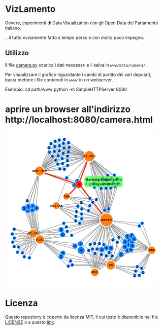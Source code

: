 # VizLamento

Ovvero, esperimenti di Data Visualization con gli Open Data del Parlamento Italiano.

...il tutto ovviamente fatto a tempo perso e con molto poco impegno.

## Utilizzo

Il file [camera.py](camera.py) scarica i dati necessari e li salva in `www/data/camera/`.

Per visualizzare il grafico riguardante i cambi di partito dei vari deputati,
basta mettere i file contenuti in `www/` in un webserver.

Esempio:
  cd path/www
  python -m SimpleHTTPServer 8080
  # aprire un browser all'indirizzo http://localhost:8080/camera.html

![camera.html](/docs/camera.png)

# Licenza

Questo repository è coperto da licenza MIT, il cui testo è disponibile nel file [LICENSE](LICENSE)
o a questo [link](https://opensource.org/licenses/MIT).
